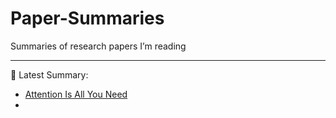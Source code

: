 # Paper-Summaries
Summaries of research papers I’m reading


---

📄 Latest Summary:
- [Attention Is All You Need](Attention-Is-All-You-Need.md)
- 

